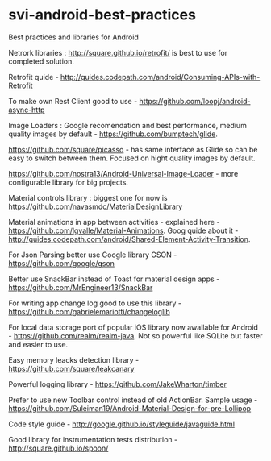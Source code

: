 # svi-android-best-practices
Best practices and libraries for Android

Netrork libraries : 
http://square.github.io/retrofit/ is best to use for completed solution.

Retrofit quide - http://guides.codepath.com/android/Consuming-APIs-with-Retrofit

To make own Rest Client good to use - https://github.com/loopj/android-async-http


Image Loaders : 
Google recomendation and best performance, medium quality images by default - https://github.com/bumptech/glide.

https://github.com/square/picasso - has same interface as Glide so can be easy to switch between them. Focused on hight quality images by default.

https://github.com/nostra13/Android-Universal-Image-Loader - more configurable library for big projects.


Material controls library : biggest one for now is https://github.com/navasmdc/MaterialDesignLibrary

Material animations in app between activities - explained here - https://github.com/lgvalle/Material-Animations. Goog quide about it - http://guides.codepath.com/android/Shared-Element-Activity-Transition.

For Json Parsing better use Google library GSON - https://github.com/google/gson

Better use SnackBar instead of Toast for material design apps - https://github.com/MrEngineer13/SnackBar

For writing app change log good to use this library - https://github.com/gabrielemariotti/changeloglib

For local data storage port of popular iOS library now awailable for Android - https://github.com/realm/realm-java. Not so powerful like SQLite but faster and easier to use.

Easy memory leacks detection library - https://github.com/square/leakcanary

Powerful logging library - https://github.com/JakeWharton/timber

Prefer to use new Toolbar control instead of old ActionBar. 
Sample usage - https://github.com/Suleiman19/Android-Material-Design-for-pre-Lollipop

Code style guide - http://google.github.io/styleguide/javaguide.html

Good library for instrumentation tests distribution - http://square.github.io/spoon/
